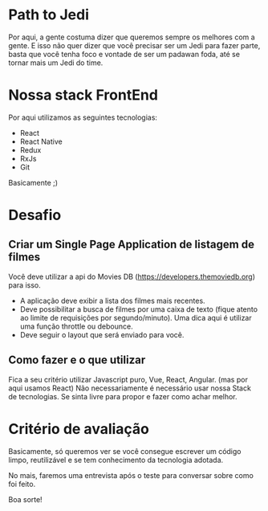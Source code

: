 # Path to Jedi
Por aqui, a gente costuma dizer que queremos sempre os melhores com a gente. E isso não quer dizer que você precisar ser um Jedi para fazer parte, basta que você tenha foco e vontade de ser um padawan foda, até se tornar mais um Jedi do time.

# Nossa stack FrontEnd
Por aqui utilizamos as seguintes tecnologias:
- React
- React Native
- Redux
- RxJs
- Git

Basicamente ;)

# Desafio
## Criar um Single Page Application de listagem de filmes
Você deve utilizar a api do Movies DB (https://developers.themoviedb.org) para isso.
- A aplicação deve exibir a lista dos filmes mais recentes.
- Deve possibilitar a busca de filmes por uma caixa de texto (fique atento ao limite de requisições por segundo/minuto). Uma dica aqui é utilizar uma função throttle ou debounce.
- Deve seguir o layout que será enviado para você.

## Como fazer e o que utilizar
Fica a seu critério utilizar Javascript puro, Vue, React, Angular. (mas por aqui usamos React)
Não necessariamente é necessário usar nossa Stack de tecnologias. Se sinta livre para propor e fazer como achar melhor.

# Critério de avaliação

Basicamente, só queremos ver se você consegue escrever um código limpo, reutilizável e se tem conhecimento da tecnologia adotada.

No mais, faremos uma entrevista após o teste para conversar sobre como foi feito.

Boa sorte!

